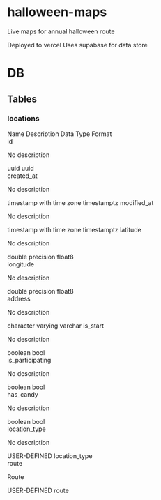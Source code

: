 # halloween-maps
Live maps for annual halloween route

Deployed to vercel
Uses supabase for data store

# DB

## Tables

### locations

Name	Description	Data Type	Format	
id

No description

uuid	uuid	
created_at

No description

timestamp with time zone	timestamptz	
modified_at

No description

timestamp with time zone	timestamptz	
latitude

No description

double precision	float8	
longitude

No description

double precision	float8	
address

No description

character varying	varchar	
is_start

No description

boolean	bool	
is_participating

No description

boolean	bool	
has_candy

No description

boolean	bool	
location_type

No description

USER-DEFINED	location_type	
route

Route

USER-DEFINED	route